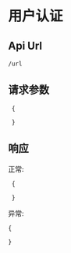 用户认证
======

Api Url
------

    /url

请求参数
------

     {

     }

响应
------

正常:

     {

     }


异常:

    {

    }